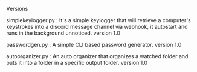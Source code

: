 Versions


simplekeylogger.py :
It's a simple keylogger that will retrieve a computer's keystrokes into a discord message channel via webhook, it autostart and runs in the background unnoticed.
version 1.0

passwordgen.py :
A simple CLI based password generator.
version 1.0

autoorganizer.py :
An auto organizer that organizes a watched folder and puts it into a folder in a specific output folder.
version 1.0
